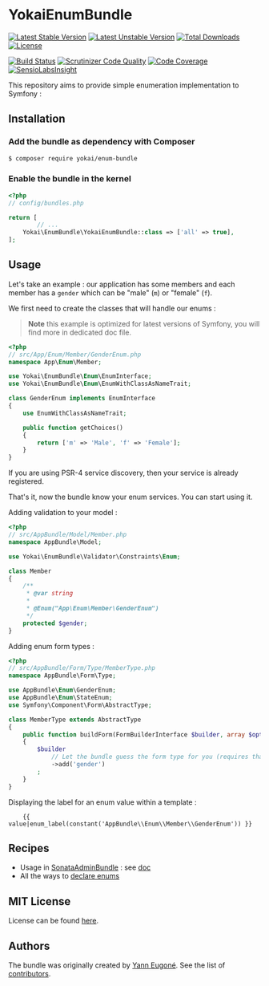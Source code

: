YokaiEnumBundle
==============

[![Latest Stable Version](https://poser.pugx.org/yokai/enum-bundle/v/stable)](https://packagist.org/packages/yokai/enum-bundle)
[![Latest Unstable Version](https://poser.pugx.org/yokai/enum-bundle/v/unstable)](https://packagist.org/packages/yokai/enum-bundle)
[![Total Downloads](https://poser.pugx.org/yokai/enum-bundle/downloads)](https://packagist.org/packages/yokai/enum-bundle)
[![License](https://poser.pugx.org/yokai/enum-bundle/license)](https://packagist.org/packages/yokai/enum-bundle)

[![Build Status](https://api.travis-ci.org/yokai-php/enum-bundle.png?branch=master)](https://travis-ci.org/yokai-php/enum-bundle)
[![Scrutinizer Code Quality](https://scrutinizer-ci.com/g/yokai-php/enum-bundle/badges/quality-score.png?b=master)](https://scrutinizer-ci.com/g/yokai-php/enum-bundle/?branch=master)
[![Code Coverage](https://scrutinizer-ci.com/g/yokai-php/enum-bundle/badges/coverage.png?b=master)](https://scrutinizer-ci.com/g/yokai-php/enum-bundle/?branch=master)
[![SensioLabsInsight](https://insight.sensiolabs.com/projects/596d2076-90ee-49d9-a8b2-e3bcbd390874/mini.png)](https://insight.sensiolabs.com/projects/596d2076-90ee-49d9-a8b2-e3bcbd390874)

This repository aims to provide simple enumeration implementation to Symfony :


Installation
------------

### Add the bundle as dependency with Composer

``` bash
$ composer require yokai/enum-bundle
```

### Enable the bundle in the kernel

``` php
<?php
// config/bundles.php

return [
        // ...
    Yokai\EnumBundle\YokaiEnumBundle::class => ['all' => true],
];
```


Usage
-----

Let's take an example : our application has some members and each member has a `gender` which can be "male" (`m`) or "female" (`f`).

We first need to create the classes that will handle our enums :

> **Note** this example is optimized for latest versions of Symfony, you will find more in dedicated doc file.

``` php
<?php
// src/App/Enum/Member/GenderEnum.php
namespace App\Enum\Member;

use Yokai\EnumBundle\Enum\EnumInterface;
use Yokai\EnumBundle\Enum\EnumWithClassAsNameTrait;

class GenderEnum implements EnumInterface
{
    use EnumWithClassAsNameTrait;

    public function getChoices()
    {
        return ['m' => 'Male', 'f' => 'Female'];
    }
}
```

If you are using PSR-4 service discovery, then your service is already registered.

That's it, now the bundle know your enum services. You can start using it.

Adding validation to your model :

``` php
<?php
// src/AppBundle/Model/Member.php
namespace AppBundle\Model;

use Yokai\EnumBundle\Validator\Constraints\Enum;

class Member
{
    /**
     * @var string
     *
     * @Enum("App\Enum\Member\GenderEnum")
     */
    protected $gender;
}
```

Adding enum form types :

``` php
<?php
// src/AppBundle/Form/Type/MemberType.php
namespace AppBundle\Form\Type;

use AppBundle\Enum\GenderEnum;
use AppBundle\Enum\StateEnum;
use Symfony\Component\Form\AbstractType;

class MemberType extends AbstractType
{
    public function buildForm(FormBuilderInterface $builder, array $options)
    {
        $builder
            // Let the bundle guess the form type for you (requires that you configured the validation)
            ->add('gender')
        ;
    }
}
```

Displaying the label for an enum value within a template :

```twig
    {{ value|enum_label(constant('AppBundle\\Enum\\Member\\GenderEnum')) }}
```


Recipes
------------

- Usage in [SonataAdminBundle](https://github.com/sonata-project/SonataAdminBundle) : see [doc](Resources/doc/sonata-admin.md)
- All the ways to [declare enums](Resources/doc/declaring-enum.md)


MIT License
-----------

License can be found [here](https://github.com/yokai-php/enum-bundle/blob/master/Resources/meta/LICENSE).


Authors
-------

The bundle was originally created by [Yann Eugoné](https://github.com/yann-eugone).
See the list of [contributors](https://github.com/yokai-php/enum-bundle/contributors).
